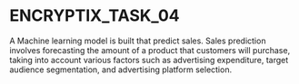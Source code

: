 # ENCRYPTIX_TASK_04
A Machine learning model is built that predict sales. Sales prediction involves forecasting the amount of a product that customers will purchase, taking into account various factors such as advertising expenditure, target audience segmentation, and advertising platform selection. 

